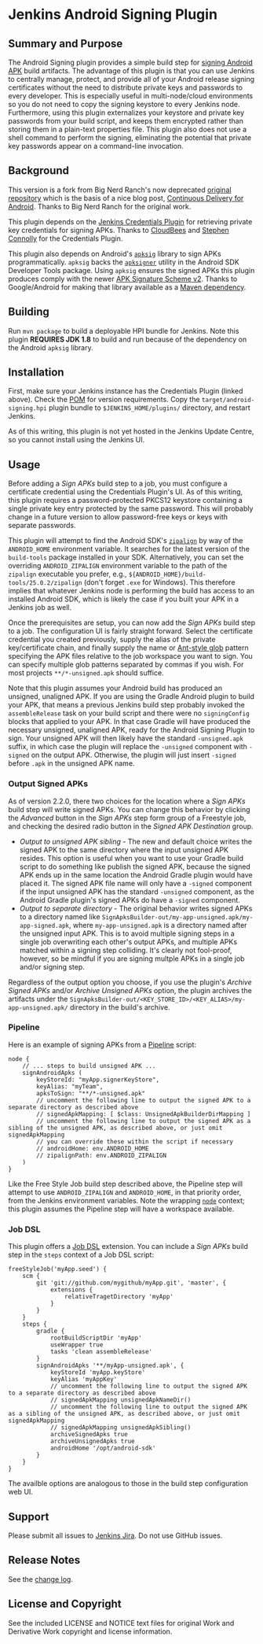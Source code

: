 Jenkins Android Signing Plugin
============

## Summary and Purpose

The Android Signing plugin provides a simple build step for 
[signing Android APK](https://developer.android.com/studio/publish/app-signing.html#signing-manually)
build artifacts.  The advantage of this plugin is that you can use Jenkins to
centrally manage, protect, and provide all of your Android release signing
certificates without the need to distribute private keys and passwords to
every developer.  This is especially useful in multi-node/cloud environments
so you do not need to copy the signing keystore to every Jenkins node.
Furthermore, using this plugin externalizes your keystore and private key 
passwords from your build script, and keeps them encrypted rather than storing
them in a plain-text properties file.  This plugin also does not use a shell 
command to perform the signing, eliminating the potential that private key 
passwords appear on a command-line invocation.

## Background

This version is a fork from Big Nerd Ranch's now deprecated
[original repository](https://github.com/bignerdranch/jenkins-android-signing)
which is the basis of a nice blog post,
[Continuous Delivery for Android](https://www.bignerdranch.com/blog/continuous-delivery-for-android/).
Thanks to Big Nerd Ranch for the original work.

This plugin depends on the
[Jenkins Credentials Plugin](https://wiki.jenkins-ci.org/display/JENKINS/Credentials+Plugin)
for retrieving private key credentials for signing APKs.  Thanks to
[CloudBees](https://www.cloudbees.com/) and
[Stephen Connolly](https://github.com/stephenc) for the Credentials Plugin.

This plugin also depends on Android's  [`apksig`](https://android.googlesource.com/platform/tools/apksig/)
library to sign APKs programmatically. `apksig` backs the [`apksigner`](https://developer.android.com/studio/command-line/apksigner.html)
utility in the Android SDK Developer Tools package.  Using `apksig` ensures the signed APKs
this plugin produces comply with the newer
[APK Signature Scheme v2](https://source.android.com/security/apksigning/v2.html).
Thanks to Google/Android for making that library available as a
[Maven dependency](https://bintray.com/android/android-tools/com.android.tools.build.apksig).

## Building

Run `mvn package` to build a deployable HPI bundle for Jenkins.  Note this plugin
**REQUIRES JDK 1.8** to build and run because of the dependency on the Android `apksig` library.

## Installation

First, make sure your Jenkins instance has the Credentials Plugin (linked above).
Check the [POM](pom.xml) for version requirements.  Copy the `target/android-signing.hpi`
plugin bundle to `$JENKINS_HOME/plugins/` directory, and restart Jenkins.

As of this writing, this plugin is not yet hosted in the Jenkins Update Centre, so you
cannot install using the Jenkins UI.

## Usage

Before adding a _Sign APKs_ build step to a job, you must configure a certificate
credential using the Credentials Plugin's UI.  As of this writing, this plugin
requires a password-protected PKCS12 keystore containing a single private key entry
protected by the same password.  This will probably change in a future version to
allow password-free keys or keys with separate passwords.

This plugin will attempt to find the Android SDK's 
[`zipalign`](https://developer.android.com/studio/command-line/zipalign.html)
by way of the `ANDROID_HOME` environment variable.  It searches for the latest
version of the `build-tools` package installed in your SDK.  Alternatively, 
you can set the overriding `ANDROID_ZIPALIGN` environment variable to the path
of the `zipalign` executable you prefer, e.g., 
`${ANDROID_HOME}/build-tools/25.0.2/zipalign` (don't forget `.exe` for Windows).
This therefore implies that whatever Jenkins node is performing the build has 
access to an installed Android SDK, which is likely the case if you built your 
APK in a Jenkins job as well.

Once the prerequisites are setup, you can now add the _Sign APKs_ build step to
a job.  The configuration UI is fairly straight forward.  Select the certificate
credential you created previously, supply the alias of the private key/certificate
chain, and finally supply the name or [Ant-style glob](https://ant.apache.org/manual/dirtasks.html)
pattern specifying the APK files relative to the job workspace you want to sign.
You can specify multiple glob patterns separated by commas if you wish.  For most
projects `**/*-unsigned.apk` should suffice.

Note that this plugin assumes your Android build has produced an unsigned, 
unaligned APK.  If you are using the Gradle Android plugin to build your APK, 
that means a previous Jenkins build step probably invoked the `assembleRelease` 
task on your build script and there were no `signingConfig` blocks that applied 
to your APK.  In that case Gradle will have produced the necessary unsigned, 
unaligned APK, ready for the Android Signing Plugin to sign.  Your unsigned 
APK will then likely have the standard `-unsigned.apk` suffix, in which case the
plugin will replace the `-unsigned` component with `-signed` on the output APK.
Otherwise, the plugin will just insert `-signed` before `.apk` in the unsigned 
APK name.

### Output Signed APKs

As of version 2.2.0, there two choices for the location where a _Sign APKs_ build
step will write signed APKs.  You can change this behavior by clicking the _Advanced_
button in the _Sign APKs_ step form group of a Freestyle job, and checking the desired
radio button in the _Signed APK Destination_ group.  
* _Output to unsigned APK sibling_ - The new and default choice writes the signed APK to 
the same directory where the input unsigned APK resides.  This option is useful when you
want to use your Gradle build script to do something like publish the signed APK, 
because the signed APK ends up in the same location the Android Gradle plugin would have 
placed it.  The signed APK file name will only have a `-signed` component if the input
unsigned APK has the standard `-unsigned` component, as the Android Gradle plugin's signed
APKs do have a `-signed` component.
* _Output to separate directory_ - The original behavior writes signed APKs to a
directory named like `SignApksBuilder-out/my-app-unsigned.apk/my-app-signed.apk`,
where `my-app-unsigned.apk` is a directory named after the unsigned input APK.
This is to avoid multiple signing steps in a single job overwriting each other's 
output APKs, and multiple APKs matched within a signing step colliding.  It's 
clearly not fool-proof, however, so be mindful if you are signing multple APKs
in a single job and/or signing step.

Regardless of the output option you choose, if you use the plugin's 
_Archive Signed APKs_ and/or _Archive Unsigned APKs_ option, the plugin 
archives the artifacts under the `SignApksBuilder-out/<KEY_STORE_ID>/<KEY_ALIAS>/my-app-unsigned.apk/`
directory in the build's archive.

### Pipeline

Here is an example of signing APKs from a [Pipeline](https://jenkins.io/doc/book/pipeline/) script:
```
node {
    // ... steps to build unsigned APK ...
    signAndroidApks (
        keyStoreId: "myApp.signerKeyStore",
        keyAlias: "myTeam",
        apksToSign: "**/*-unsigned.apk"
        // uncomment the following line to output the signed APK to a separate directory as described above
        // signedApkMapping: [ $class: UnsignedApkBuilderDirMapping ]
        // uncomment the following line to output the signed APK as a sibling of the unsigned APK, as described above, or just omit signedApkMapping
        // you can override these within the script if necessary
        // androidHome: env.ANDROID_HOME
        // zipalignPath: env.ANDROID_ZIPALIGN
    )
}
```
Like the Free Style Job build step described above, the Pipeline step will attempt
to use `ANDROID_ZIPALIGN` and `ANDROID_HOME`, in that priority order, from the
Jenkins environment variables.  Note the wrapping 
[`node`](https://jenkins.io/doc/pipeline/steps/workflow-durable-task-step/#node-allocate-node)
context; this plugin assumes the Pipeline step will have a workspace available.

### Job DSL

This plugin offers a [Job DSL](https://github.com/jenkinsci/job-dsl-plugin/wiki) extension.
You can include a _Sign APKs_ build step in the `steps` context of a Job DSL script:
```
freeStyleJob('myApp.seed') {
    scm {
        git 'git://github.com/mygithub/myApp.git', 'master', {
            extensions {
                relativeTragetDirectory 'myApp'
            }
        }
    }
    steps {
        gradle {
            rootBuildScriptDir 'myApp'
            useWrapper true
            tasks 'clean assembleRelease'
        }
        signAndroidApks '**/myApp-unsigned.apk', {
            keyStoreId 'myApp.keyStore'
            keyAlias 'myAppKey'
            // uncomment the following line to output the signed APK to a separate directory as described above
            // signedApkMapping unsignedApkNameDir()
            // uncomment the following line to output the signed APK as a sibling of the unsigned APK, as described above, or just omit signedApkMapping
            // signedApkMapping unsignedApkSibling()
            archiveSignedApks true
            archiveUnsignedApks true
            androidHome '/opt/android-sdk'
        }
    }
}
```
The availble options are analogous to those in the build step configuration web UI.

## Support

Please submit all issues to [Jenkins Jira](https://issues.jenkins-ci.org/issues/?jql=project%3DJENKINS%20AND%20component%3Dandroid-signing-plugin).
Do not use GitHub issues.

## Release Notes

See the [change log](CHANGELOG.md).

## License and Copyright

See the included LICENSE and NOTICE text files for original Work and Derivative
Work copyright and license information.
